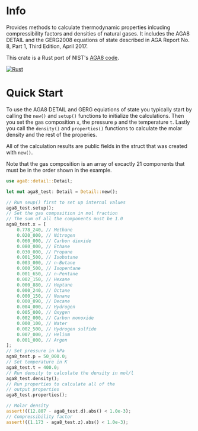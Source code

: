 # Info
Provides methods to calculate thermodynamic properties inlcuding
compressibility factors and densities of natural gases. It includes
the AGA8 DETAIL and the GERG2008 equations of state described in
AGA Report No. 8, Part 1, Third Edition, April 2017.

This crate is a Rust port of NIST's
[AGA8 code](https://github.com/usnistgov/AGA8).

[![Rust](https://github.com/royvegard/aga8/actions/workflows/rust.yml/badge.svg)](https://github.com/royvegard/aga8/actions/workflows/rust.yml)

# Quick Start
To use the AGA8 DETAIL and GERG equiations of state you typically
start by calling the `new()` and `setup()` functions to initialize
the calculations. Then you set the gas composition `x`, the pressure `p`
and the temperature `t`. Lastly you call the `density()` and
`properties()` functions to calculate the molar density and
the rest of the properies.

All of the calculation results are public fields in the struct that was
created with `new()`.

Note that the gas composition is an array of excactly 21 components that
must be in the order shown in the example.

```Rust
use aga8::detail::Detail;

let mut aga8_test: Detail = Detail::new();

// Run seup() first to set up internal values
aga8_test.setup();
// Set the gas composition in mol fraction
// The sum of all the components must be 1.0
aga8_test.x = [
    0.778_240, // Methane
    0.020_000, // Nitrogen
    0.060_000, // Carbon dioxide
    0.080_000, // Ethane
    0.030_000, // Propane
    0.001_500, // Isobutane
    0.003_000, // n-Butane
    0.000_500, // Isopentane
    0.001_650, // n-Pentane
    0.002_150, // Hexane
    0.000_880, // Heptane
    0.000_240, // Octane
    0.000_150, // Nonane
    0.000_090, // Decane
    0.004_000, // Hydrogen
    0.005_000, // Oxygen
    0.002_000, // Carbon monoxide
    0.000_100, // Water
    0.002_500, // Hydrogen sulfide
    0.007_000, // Helium
    0.001_000, // Argon
];
// Set pressure in kPa
aga8_test.p = 50_000.0;
// Set temperature in K
aga8_test.t = 400.0;
// Run density to calculate the density in mol/l
aga8_test.density();
// Run properties to calculate all of the
// output properties
aga8_test.properties();

// Molar density
assert!((12.807 - aga8_test.d).abs() < 1.0e-3);
// Compressibility factor
assert!((1.173 - aga8_test.z).abs() < 1.0e-3);
```
